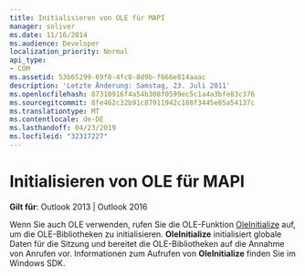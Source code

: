 ```yaml
---
title: Initialisieren von OLE für MAPI
manager: soliver
ms.date: 11/16/2014
ms.audience: Developer
localization_priority: Normal
api_type:
- COM
ms.assetid: 53b65299-69f8-4fc0-8d9b-f666e814aaac
description: 'Letzte Änderung: Samstag, 23. Juli 2011'
ms.openlocfilehash: 87310916f4a54b308f0599ec5c1a4a3bfe83c376
ms.sourcegitcommit: 8fe462c32b91c87911942c188f3445e85a54137c
ms.translationtype: MT
ms.contentlocale: de-DE
ms.lasthandoff: 04/23/2019
ms.locfileid: "32317227"
---
```

# <a name="initializing-ole-for-mapi"></a>Initialisieren von OLE für MAPI

  
  
**Gilt für**: Outlook 2013 | Outlook 2016 
  
Wenn Sie auch OLE verwenden, rufen Sie die OLE-Funktion [OleInitialize](https://msdn.microsoft.com/library/ms690134%28v=VS.85%29.aspx) auf, um die OLE-Bibliotheken zu initialisieren. **OleInitialize** initialisiert globale Daten für die Sitzung und bereitet die OLE-Bibliotheken auf die Annahme von Anrufen vor. Informationen zum Aufrufen von **OleInitialize** finden Sie im Windows SDK.
  

